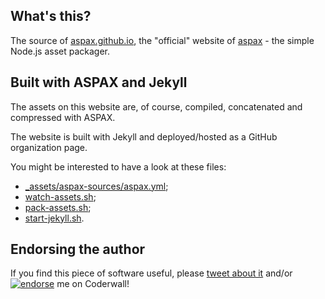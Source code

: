 ## What's this?
The source of [aspax.github.io](http://aspax.github.io), the "official" website of [aspax](http://github.com/icflorescu/aspax) - the simple Node.js asset packager.

## Built with ASPAX and Jekyll
The assets on this website are, of course, compiled, concatenated and compressed with ASPAX.

The website is built with Jekyll and deployed/hosted as a GitHub organization page.

You might be interested to have a look at these files:
- [_assets/aspax-sources/aspax.yml](https://github.com/aspax/aspax.github.io/blob/master/_assets/src/aspax.yml);
- [watch-assets.sh](https://github.com/aspax/aspax.github.io/blob/master/watch-assets.sh);
- [pack-assets.sh](https://github.com/aspax/aspax.github.io/blob/master/pack-assets.sh);
- [start-jekyll.sh](https://github.com/aspax/aspax.github.io/blob/master/start-jekyll.sh).

## Endorsing the author
If you find this piece of software useful, please [tweet about it](http://twitter.com/share?text=Checkout%20ASPAX%2C%20the%20simple%20Node.js%20asset%20packager!&url=http%3A%2F%2Faspax.github.io&hashtags=aspax&via=icflorescu) and/or [![endorse](https://api.coderwall.com/icflorescu/endorsecount.png)](https://coderwall.com/icflorescu) me on Coderwall!

